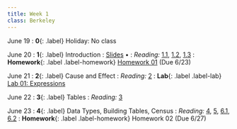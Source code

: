 ```yaml
---
title: Week 1
class: Berkeley
---
```


June 19
: **0**{: .label} Holiday: No class

June 20
: **1**{: .label} Introduction
    : [Slides](https://docs.google.com/presentation/d/1C6FEMHHeuS3A2uqbitfYb-vOsgm1KSuCwQYc9FmfbgE/mobilepresent?slide=id.g610d9f86d0_0_5) &#8226;
: _Reading:_ [1.1](https://inferentialthinking.com/chapters/01/1/intro.html), [1.2](https://inferentialthinking.com/chapters/01/2/why-data-science.html), [1.3](https://inferentialthinking.com/chapters/01/3/Plotting_the_Classics.html)
: **Homework**{: .label .label-homework} [Homework 01](https://data8.datahub.berkeley.edu/hub/user-redirect/git-pull?repo=https%3A%2F%2Fgithub.com%2Fdata-8%2Fmaterials-su23&urlpath=retro%2Ftree%2Fmaterials-su23%2Fmaterials%2Fhw%2Fhw01%2Fhw01.ipynb&branch=main) (Due 6/23)


June 21
: **2**{: .label} Cause and Effect
: _Reading:_ [2](https://inferentialthinking.com/chapters/02/causality-and-experiments.html)
: **Lab**{: .label .label-lab} [Lab 01: Expressions](https://data8.datahub.berkeley.edu/hub/user-redirect/git-pull?repo=https%3A%2F%2Fgithub.com%2Fdata-8%2Fmaterials-su23&urlpath=retro%2Ftree%2Fmaterials-su23%2Fmaterials%2Flab%2Flab01%2Flab01.ipynb&branch=main)

June 22
: **3**{: .label} Tables
: _Reading:_ [3](https://inferentialthinking.com/chapters/03/programming-in-python.html)


June 23
: **4**{: .label} Data Types, Building Tables, Census
: _Reading:_ [4](https://inferentialthinking.com/chapters/04/Data_Types.html), [5](https://inferentialthinking.com/chapters/05/Sequences.html), [6.1](https://inferentialthinking.com/chapters/06/1/Sorting_Rows.html), [6.2](https://inferentialthinking.com/chapters/06/2/Selecting_Rows.html)
: **Homework**{: .label .label-homework} Homework 02 (Due 6/27)

<!-- : [Slides](https://docs.google.com/presentation/d/1rNihFapJo0-TX1sDt433wvLPE3G0YpjK_No1yu6uvEc/edit?usp=sharing) &#8226; [Demos](https://data8.datahub.berkeley.edu/hub/user-redirect/git-pull?repo=https%3A%2F%2Fgithub.com%2Fdata-8%2Fmaterials-sp23&urlpath=retro%2Ftree%2Fmaterials-sp23%2Flec%2Flec05_with_soln.ipynb&branch=main) &#8226; [Blank Demos](https://data8.datahub.berkeley.edu/hub/user-redirect/git-pull?repo=https%3A%2F%2Fgithub.com%2Fdata-8%2Fmaterials-sp23&urlpath=retro%2Ftree%2Fmaterials-sp23%2Flec%2Flec05.ipynb&branch=main) &#8226; [Demos (HTML Only)](assets/demo_html/lec05.html)  &#8226; [Video](https://youtu.be/YMhrI1-vEw0) -->
<!-- : **Homework**{: .label .label-homework} [Homework 02](https://data8.datahub.berkeley.edu/hub/user-redirect/git-pull?repo=https%3A%2F%2Fgithub.com%2Fdata-8%2Fmaterials-sp23&urlpath=retro%2Ftree%2Fmaterials-sp23%2Fmaterials%2Fsp23%2Fhw%2Fhw02%2Fhw02.ipynb&branch=main) (Due 2/1) -->
